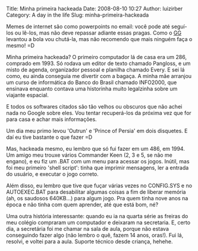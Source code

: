 Title: Minha primeira hackeada
Date: 2008-08-10 10:27
Author: luizirber
Category: A day in the life
Slug: minha-primeira-hackeada

Memes de internet são como powerpoints no email: você pode até seguí-los
ou lê-los, mas não deve repassar adiante essas pragas. Como o [GG][]
levantou a bola vou chutá-la, mas não recomendo que mais ninguém faça o
mesmo! =D

Minha primeira hackeada? O primeiro computador lá de casa era um 286,
comprado em 1993. Só rodava um editor de texto chamado Pangloss, e um
misto de agenda, organizador pessoal e planilha chamado Every. E sei lá
como, eu ainda conseguia me divertir com a bagaça. A minha mãe arranjou
um curso de informática do Banco do Brasil chamado INFO2000, que
ensinava enquanto contava uma historinha muito legalzinha sobre um
viajante espacial.

E todos os softwares citados são tão velhos ou obscuros que não achei
nada no Google sobre eles. Vou tentar recuperá-los da próxima vez que
for para casa e achar mais informações.

Um dia meu primo levou 'Outrun' e 'Prince of Persia' em dois disquetes.
E daí eu tive bastante o que fazer =D

Mas, hackeada mesmo, eu lembro que só fui fazer em um 486, em 1994. Um
amigo meu trouxe vários Commander Keen (2, 3 e 5, se não me engano), e
eu fiz um .BAT com um menu para acessar os jogos. Inútil, mas foi meu
primeiro 'shell script': tinha que imprimir mensagens, ler a entrada do
usuário, e executar o jogo correto.

Além disso, eu lembro que tive que fuçar várias vezes no CONFIG.SYS e no
AUTOEXEC.BAT para desabilitar algumas coisas a fim de liberar memória
(ah, os saudosos 640KB...) para algum jogo. Pra quem tinha nove anos na
época e não tinha com quem aprender, até que está bom, né?

Uma outra história interessante: quando eu ia na quarta série as freiras
do meu colégio compraram um computador e deixaram na secretaria. E,
certo dia, a secretária foi me chamar na sala de aula, porque não estava
conseguindo fazer algo (não lembro o quê, fazem 14 anos, oras!). Fui lá,
resolvi, e voltei para a aula. Suporte técnico desde criança, hehehe.

  [GG]: http://vainalousachefe.wordpress.com/2008/07/31/minha-primeira-hackeada/
    "Vai na Lousa, Chéééééoééfe!"
